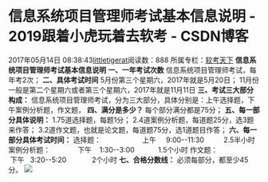 # 信息系统项目管理师考试基本信息说明 - 2019跟着小虎玩着去软考 - CSDN博客
2017年05月14日 08:38:43[littletigerat](https://me.csdn.net/littletigerat)阅读数：888
所属专栏：[软考天下](https://blog.csdn.net/column/details/15515.html)
**信息系统项目管理师考试基本信息说明**
**一、一年考试次数**
信息系统项目管理师考试，每年考2次；
**二、具体考试时间**
5月份第三个星期六，2017年就是5月20日；
11月份一般是第二个星期六或者第三个星期六，2017年就是11月11日
**三、考试三大部分构成：**
信息系统项目管理师考试，分为三大部分，具体分别是：上午选择题，下午案例分析题，作文题，
**四、满分是多少？**
每个部分满分都是75分；
**五、每一部分具体说明：**
1.75道选择题，每题1分；
2.4道案例分析题，每道题25分，选3题来作答；
3.2道作文题，也就是论文题，每道题75分，选1道题目作答；
**六、每一部分具体考试时间：**
选择题：                     上午     9:00--11:30          2.5半小时
案例分析题：              下午    1:30--3:00            1.5个小时
作文题：                      下午   3:20--5:20             2个小时
**七、合格分数线：**
必须每部分，都至少45分。
![](https://timgsa.baidu.com/timg?image&quality=80&size=b9999_10000&sec=1494732348861&di=d9b57467b16b507cb0bf792796d05520&imgtype=0&src=http%3A%2F%2Fpx.thea.cn%2FPublic%2FUpload%2F2842487%2FIntro%2F1450163857.jpg)
